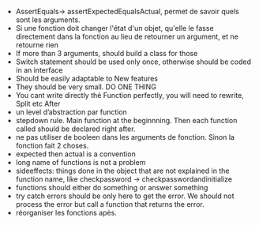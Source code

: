 - AssertEquals-> assertExpectedEqualsActual, permet de savoir quels sont les arguments. 
- Si une fonction doit changer l'état d'un objet, qu'elle le fasse directement dans la fonction au lieu de retourner un argument, et ne retourne rien 
- If more than 3 arguments, should build a class for those 
- Switch statement should be used only once, otherwise should be coded in an interface 
- Should be easily adaptable to New features 
- They should be very small. DO ONE THING
- You cant write directly thé Function perfectly, you will need to rewrite, Split etc After 
- un level d’abstraction par function
- stepdown rule. Main function at the beginnning. Then each function called should be declared right after. 
- ne pas utiliser de booleen dans les arguments de fonction. Sinon la fonction fait 2 choses. 
- expected then actual is a convention
- long name of functions is not a problem
- sideeffects: things done in the object that are not explained in the function name, like checkpassword -> checkpasswordandinitialize
- functions should either do something or answer something
- try catch errors should be only here to get the error. We should not process the error but call a function that returns the error.
- réorganiser les fonctions apès. 

 
